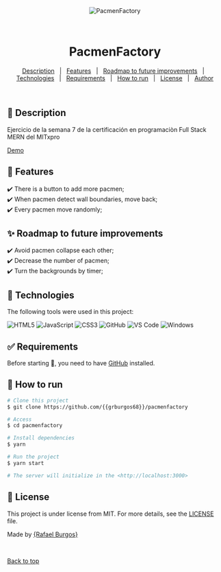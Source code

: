 <div align="center" id="top"> 
  <img src="./.github/app.gif" alt="PacmenFactory" />

  &#xa0;

  <!-- <a href="https://pacmenfactory.netlify.app">Demo</a> -->
</div>

<h1 align="center">PacmenFactory</h1>



<p align="center">
  <a href="#dart-description">Description</a> &#xa0; | &#xa0; 
  <a href="#dart-features">Features</a> &#xa0; | &#xa0; 
  <a href="#sparkles-roadmap-to-future-improvements">Roadmap to future improvements</a> &#xa0; | &#xa0;
  <a href="#rocket-technologies">Technologies</a> &#xa0; | &#xa0;
  <a href="#white_check_mark-requirements">Requirements</a> &#xa0; | &#xa0;
  <a href="#checkered_flag-how-to-run">How to run</a> &#xa0; | &#xa0;
  <a href="#memo-license">License</a> &#xa0; | &#xa0;
  <a href="https://github.com/{{grburgos68}}" target="_blank">Author</a>
</p>

<br>

## :dart: Description ##

Ejercicio de la semana 7 de la certificación en programaciòn Full Stack MERN del MITxpro


[Demo](https://grburgos68.github.io/PacmenFactory/)


## :dart: Features ##

:heavy_check_mark: There is a button to add more pacmen;\
:heavy_check_mark: When pacmen detect wall boundaries, move back;\
:heavy_check_mark: Every pacmen move randomly;



## :sparkles: Roadmap to future improvements ##

		  
:heavy_check_mark: Avoid pacmen collapse each other;\
:heavy_check_mark: Decrease the number of pacmen;\
:heavy_check_mark: Turn the backgrounds by timer;

## :rocket: Technologies ##

The following tools were used in this project:

![HTML5](https://img.shields.io/badge/-HTML5-000000?style=flat&logo=html5)
![JavaScript](https://img.shields.io/badge/-JavaScript-000000?style=flat&logo=javascript)
![CSS3](https://img.shields.io/badge/-CSS3-%231572B6?style=flat-square&logo=css3)
![GitHub](https://img.shields.io/badge/-GitHub-181717?style=flat-square&logo=github)
![VS Code](http://img.shields.io/badge/-VS%20Code-007ACC?style=flat-square&logo=visual-studio-code&logoColor=ffffff)
![Windows](http://img.shields.io/badge/-Windows-0078D6?style=flat-square&logo=windows&logoColor=ffffff)

## :white_check_mark: Requirements ##

Before starting :checkered_flag:, you need to have [GitHub](https://img.shields.io/badge/-GitHub-181717?style=flat-square&logo=github) installed.

## :checkered_flag: How to run ##

```bash
# Clone this project
$ git clone https://github.com/{{grburgos68}}/pacmenfactory

# Access
$ cd pacmenfactory

# Install dependencies
$ yarn

# Run the project
$ yarn start

# The server will initialize in the <http://localhost:3000>
```

## :memo: License ##

This project is under license from MIT. For more details, see the [LICENSE](LICENSE.md) file.




Made  by <a href="https://github.com/{{grburgos68}}" target="_blank">{Rafael Burgos}</a>

&#xa0;

<a href="#top">Back to top</a>
